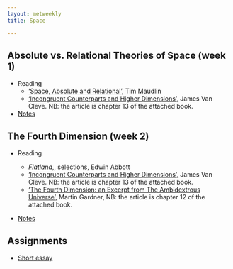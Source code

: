 ```yaml
---
layout: metweekly
title: Space

---
```



## Absolute vs. Relational Theories of Space (week 1)

+ Reading
	+ [‘Space, Absolute and Relational’,](Maud.pdf) Tim Maudlin
	+ [‘Incongruent Counterparts and Higher Dimensions’,](/metaphysics/big.pdf) James Van Cleve. NB: the article is chapter 13 of the attached book. 
+ [Notes](handout1.pdf)


## The Fourth Dimension (week 2)
+ Reading
	+ [*Flatland*,](flat), selections, Edwin Abbott
	+ [‘Incongruent Counterparts and Higher Dimensions’,](/metaphysics/big.pdf) James Van Cleve. NB: the article is chapter 13 of the attached book. 
	+ [‘The Fourth Dimension: an Excerpt from The Ambidextrous Universe’,](/metaphysics/big.pdf) Martin Gardner, NB: the article is chapter 12 of the attached book.

+ [Notes](handout.pdf)

## Assignments
+ [Short essay](essay)
